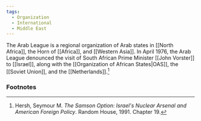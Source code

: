 ```yaml
---
tags:
  - Organization
  - International
  - Middle East
---
```

The Arab League is a regional organization of Arab states in [[North Africa]], the Horn of [[Africa]], and [[Western Asia]]. In April 1976, the Arab League denounced the visit of South African Prime Minister [[John Vorster]] to [[Israel]], along with the [[Organization of African States|OAS]], the [[Soviet Union]], and the [[Netherlands]].[^1]

### Footnotes

[^1]: Hersh, Seymour M. *The Samson Option: Israel's Nuclear Arsenal and American Foreign Policy*. Random House, 1991. Chapter 19.
